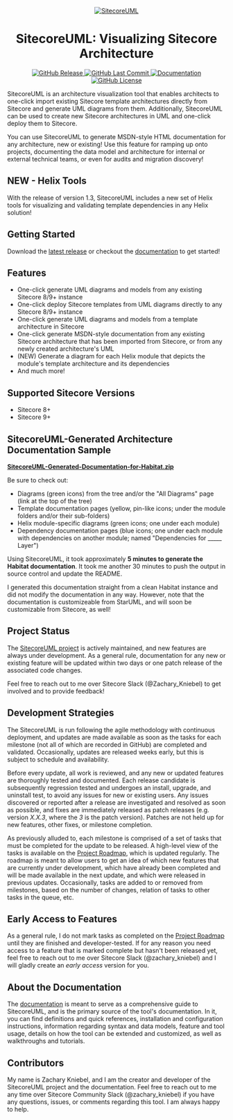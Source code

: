 <p align="center">
<a href="https://github.com/zkniebel/SitecoreUML/">
<img src="https://github.com/zkniebel/SitecoreUML/blob/master/Documentation/assets/SitecoreUML-Logo-50x50.png?raw=true" alt="SitecoreUML" />
</a>
</p>

<h1 align="center">SitecoreUML: Visualizing Sitecore Architecture</h1>
<p align="center">
<a href="https://github.com/zkniebel/SitecoreUML/releases/latest">
<img src="https://img.shields.io/github/release/zkniebel/SitecoreUML.svg" alt="GitHub Release" />
</a>
<a href="https://github.com/zkniebel/SitecoreUML">
<img src="https://img.shields.io/github/last-commit/zkniebel/SitecoreUML.svg" alt="GitHub Last Commit" />
</a>
<a href="https://zkniebel.gitbooks.io/sitecoreuml/">
<img src="https://img.shields.io/badge/documentation-up%20to%20date-brightgreen.svg" alt="Documentation" />
</a>
<a href="https://github.com/zkniebel/SitecoreUML/blob/master/LICENSE">
<img src="https://img.shields.io/github/license/zkniebel/SitecoreUML.svg" alt="GitHub License" />
</a>
</p>

SitecoreUML is an architecture visualization tool that enables architects to one-click import existing Sitecore template architectures directly from Sitecore and generate UML diagrams from them. Additionally, SitecoreUML can be used to create new Sitecore architectures in UML and one-click deploy them to Sitecore.

You can use SitecoreUML to generate MSDN-style HTML documentation for any architecture, new or existing! Use this feature for ramping up onto projects, documenting the data model and architecture for internal or external technical teams, or even for audits and migration discovery!

## NEW - Helix Tools
With the release of version 1.3, SitecoreUML includes a new set of Helix tools for visualizing and validating template dependencies in any Helix solution!

## Getting Started

Download the [latest release](https://github.com/zkniebel/SitecoreUML/releases/latest) or checkout the [documentation](https://zkniebel.gitbooks.io/sitecoreuml/) to get started!

## Features

* One-click generate UML diagrams and models from any existing Sitecore 8/9+ instance
* One-click deploy Sitecore templates from UML diagrams directly to any Sitecore 8/9+ instance
* One-click generate UML diagrams and models from a template architecture in Sitecore
* One-click generate MSDN-style documentation from any existing Sitecore architecture that has been imported from Sitecore, or from any newly created architecture's UML
* (NEW) Generate a diagram for each Helix module that depicts the module's template architecture and its dependencies
* And much more!

## Supported Sitecore Versions
* Sitecore 8+
* Sitecore 9+

## SitecoreUML-Generated Architecture Documentation Sample

**[SitecoreUML-Generated-Documentation-for-Habitat.zip](/Documentation/assets/SitecoreUML-Generated-Documentation-for-Habitat.zip)**

Be sure to check out:
* Diagrams (green icons) from the tree and/or the "All Diagrams" page (link at the top of the tree)
* Template documentation pages (yellow, pin-like icons; under the module folders and/or their sub-folders)
* Helix module-specific diagrams (green icons; one under each module)
* Dependency documentation pages (blue icons; one under each module with dependencies on another module; named "Dependencies for \_\_\_\_\_ Layer")

Using SitecoreUML, it took approximately **5 minutes to generate the Habitat documentation**. It took me another 30 minutes to push the output in source control and update the README.

I generated this documentation straight from a clean Habitat instance and did not modify the documentation in any way. However, note that the documentation is customizeable from StarUML, and will soon be customizable from Sitecore, as well!

## Project Status

The [SitecoreUML project](https://github.com/zkniebel/SitecoreUML) is actively maintained, and new features are always under development. As a general rule, documentation for any new or existing feature will be updated within two days or one patch release of the associated code changes.

Feel free to reach out to me over Sitecore Slack \(@Zachary\_Kniebel\) to get involved and to provide feedback!

## Development Strategies

The SitecoreUML is run following the agile methodology with continuous deployment, and updates are made available as soon as the tasks for each milestone (not all of which are recorded in GitHub) are completed and validated. Occasionally, updates are released weeks early, but this is subject to schedule and availability.

Before every update, all work is reviewed, and any new or updated features are thoroughly tested and documented. Each release candidate is subsequently regression tested and undergoes an install, upgrade, and uninstall test, to avoid any issues for new or existing users. Any issues discovered or reported after a release are investigated and resolved as soon as possible, and fixes are immediately released as patch releases (e.g. version _X.X.3_, where the _3_ is the patch version). Patches are not held up for new features, other fixes, or milestone completion.

As previously alluded to, each milestone is comprised of a set of tasks that must be completed for the update to be released. A high-level view of the tasks is available on the [Project Roadmap](/chapter1.md), which is updated regularly. The roadmap is meant to allow users to get an idea of which new features that are currently under development, which have already been completed and will be made available in the next update, and which were released in previous updates. Occasionally, tasks are added to or removed from milestones, based on the number of changes, relation of tasks to other tasks in the queue, etc. 

## Early Access to Features

As a general rule, I do not mark tasks as completed on the [Project Roadmap](/chapter1.md) until they are finished and developer-tested. If for any reason you need access to a feature that is marked complete but hasn't been released yet, feel free to reach out to me over Sitecore Slack (@zachary\_kniebel) and I will gladly create an _early access_ version for you.

## About the Documentation

The [documentation](https://zkniebel.gitbooks.io/sitecoreuml/) is meant to serve as a comprehensive guide to SitecoreUML, and is the primary source of the tool's documentation. In it, you can find definitions and quick references, installation and configuration instructions, information regarding syntax and data models, feature and tool usage, details on how the tool can be extended and customized, as well as walkthroughs and tutorials.

## Contributors

My name is Zachary Kniebel, and I am the creator and developer of the SitecoreUML project and the documentation. Feel free to reach out to me any time over Sitecore Community Slack \(@zachary\_kniebel\) if you have any questions, issues, or comments regarding this tool. I am always happy to help.

